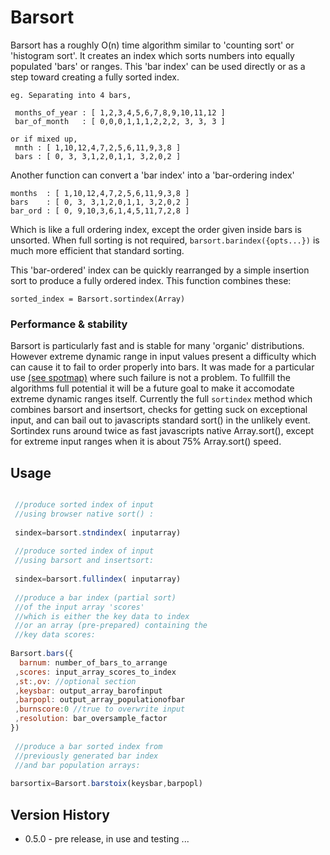 Barsort
=======

Barsort has a roughly O(n) time algorithm similar to 'counting sort' or 'histogram sort'. 
It creates an index which sorts numbers into equally populated 'bars' or ranges. 
This 'bar index' can be used directly or as a step toward creating a fully sorted index.

```
eg. Separating into 4 bars,

 months_of_year : [ 1,2,3,4,5,6,7,8,9,10,11,12 ]   
 bar_of_month   : [ 0,0,0,1,1,1,2,2,2, 3, 3, 3 ]

or if mixed up,
 mnth : [ 1,10,12,4,7,2,5,6,11,9,3,8 ]
 bars : [ 0, 3, 3,1,2,0,1,1, 3,2,0,2 ]
```

Another function can convert a 'bar index' into a 'bar-ordering index'
```
months  : [ 1,10,12,4,7,2,5,6,11,9,3,8 ]
bars    : [ 0, 3, 3,1,2,0,1,1, 3,2,0,2 ]
bar_ord : [ 0, 9,10,3,6,1,4,5,11,7,2,8 ]
```
Which is like a full ordering index, except the order given inside bars
is unsorted. When full sorting is not required, `barsort.barindex({opts...})` is
much more efficient that standard sorting.

This 'bar-ordered' index can be quickly rearranged by a simple insertion sort to produce a fully ordered index. This function combines these:

`sorted_index = Barsort.sortindex(Array)`

### Performance & stability

Barsort is particularly fast and is stable for many 'organic' distributions.
However extreme dynamic range in input values present a difficulty which can cause it to fail to order properly into bars. It was made for a particular use [(see spotmap)](github.com/strainer/fancy/wiki/spotmap) where such failure is not a problem. 
To fullfill the algorithms full potential it will be a future goal to make it accomodate extreme dynamic ranges itself. Currently the full `sortindex` method which combines barsort and insertsort, checks for getting suck on exceptional input, and can bail out to javascripts standard sort() in the unlikely event. 
Sortindex runs around twice as fast javascripts native Array.sort(), except for extreme input ranges when it is about 75% Array.sort() speed.

Usage
-----
```javascript 

 //produce sorted index of input
 //using browser native sort() :
 
 sindex=barsort.stndindex( inputarray) 
 
 //produce sorted index of input
 //using barsort and insertsort:
 
 sindex=barsort.fullindex( inputarray) 
                                       
 //produce a bar index (partial sort)
 //of the input array 'scores'
 //which is either the key data to index
 //or an array (pre-prepared) containing the 
 //key data scores:
 
Barsort.bars({
  barnum: number_of_bars_to_arrange
 ,scores: input_array_scores_to_index 
 ,st:,ov: //optional section
 ,keysbar: output_array_barofinput
 ,barpopl: output_array_populationofbar
 ,burnscore:0 //true to overwrite input 
 ,resolution: bar_oversample_factor
})
  
 //produce a bar sorted index from
 //previously generated bar index 
 //and bar population arrays:
 
barsortix=Barsort.barstoix(keysbar,barpopl)

```	

Version History
---------------
* 0.5.0 - pre release, in use and testing ...